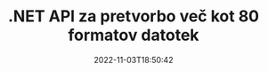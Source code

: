 ---
############################# Static ############################
layout: "product"
date: 2022-11-03T18:50:42
draft: false

product: "Conversion"
product_tag: "conversion"
platform: .NET
platform_tag: net

############################# Head ############################
head_title: "C# API za pretvorbo dokumentov .NET | Pretvorite slike PDF Word Excel PPTX HTML"
head_description: "C# API za pretvorbo dokumentov .NET. Pretvorite PDF Word DOC DOCX, Excelove preglednice PPT PPTX, HTML, PSD, MPT MPP, e-pošto MSG EMLX, AutoCAD in oblike slikovnih datotek."

############################# Header ############################
title: ".NET API za pretvorbo več kot 80 formatov datotek"
description: "Preprost API za integracijo funkcije pretvorbe dokumentov in slik v aplikacije .NET brez namestitve zunanje programske opreme."
button:
    enable: true
    icon: "fas fa-arrow-down"
    label: "Prenesite brezplačno preskusno različico"
    link: "https://downloads.groupdocs.com/conversion/net"

############################# SubMenu ############################
submenu:
    enable: true
    
    left:
        img_alt: "GroupDocs.Conversion for .NET"
        image: "https://www.groupdocs.cloud/templates/groupdocs/images/product-logos/groupdocs-conversion-net.png"
        product: "GroupDocs.Conversion"
        platform: ".NET"

    middle:
        button:
            # button loop
            - link: "#overview"
              text: "Pregled"

            # button loop
            - link: "#features"
              text: "Lastnosti"

            # button loop
            - link: "#support"
              text: "Podpora"

            # button loop
            - link: "https://products.groupdocs.app/conversion"
              text: "Demo v živo"

            # button loop
            - link: "https://purchase.groupdocs.com/pricing/conversion/net"
              text: "Cenitev"

    right:
        link_download: "https://downloads.groupdocs.com/conversion"
        link_learn: "https://docs.groupdocs.com/conversion/net/"
        link_buy: "https://purchase.groupdocs.com"

############################# Overview ############################
overview:
    enable: true
    content: |
      GroupDocs.Conversion for .NET ponuja preprost nabor API-jev, ki razvijalcem omogočajo izdelavo zmogljivih aplikacij za pretvorbo dokumentov v C#, ASP.NET in drugih tehnologijah, povezanih z .NET. API GroupDocs.Conversion for .NET vašim končnim uporabnikom zagotavlja hitro, učinkovito in zanesljivo rešitev za pretvorbo datotek. Podpira izvajanje natančnih pretvorb med vsemi priljubljenimi formati poslovnih dokumentov, vključno z: PDF, HTML, e-pošto, dokumenti Microsoft Word, preglednicami Excel, PowerPoint predstavitvami, Project, Photoshop, CorelDraw, AutoCAD, diagrami, formati datotek rastrskih slik in številnimi drugimi. Knjižnica pretvornika dokumentov samodejno zazna izvorno obliko dokumenta in vam daje ves nadzor za pretvorbo celotnega dokumenta ali določenih strani v želeno izhodno obliko. Lažje je zamenjati manjkajoče pisave z želenimi in dodati besedilne ali slikovne vodne žige na katero koli stran dokumenta.

      GroupDocs.Conversion for .NET se lahko uporablja za razvoj aplikacij v katerem koli razvojnem okolju, ki cilja na platformo .NET. Združljiv je z vsemi jeziki, ki temeljijo na .NET, in podpira priljubljene operacijske sisteme (Windows, Linux, MacOS), kjer je mogoče namestiti ogrodja Mono ali .NET (vključno z .NET Core).
    tabs:
      enable: true
      
      ## TAB ONE ##
      tab_one:
        description: |
          Sledi pregled izdelka GroupDocs.Conversion for .NET:
        
        right:
          enable: true
          icon: "fab fa-html5"
          title: "Pregled"
          content: |
            * Samodejno zaznaj vrsto datoteke
            * Pretvarjanje dokumentov
            * Pretvarjanje predstavitev
            * Pretvarjanje preglednic
            * Pretvarjanje rastrskih slik
            * Pretvarjanje dokumentov PDF
            * Pretvarjanje drugih formatov
            * Uporabite vodni žig
            * Določite geslo za datoteko
            * Prilagodite pretvorbo

      ## TAB TWO ##
      tab_two:
        description: |
          GroupDocs.Conversion for .NET podpira pretvorbo med vsemi priljubljenimi in pogosto uporabljenimi [formati datotek dokumentov](https://docs.groupdocs.com/conversion/net/supported-document-formats/).

        left:
          enable: true
          table:
            # table loop
            - title: "Pretvori iz:"
              content: |
                * **Dokumenti**: DOC, DOCX, DOCM, DOT, DOTX, DOTM, RTF, TXT, ODT, OTT
                * **Preglednice**: XLS, XLSX, XLSM, XLSB, CSV, XLS2003, ODS, TSV, XLT, XLTX, XLTM, XLAM, FODS, SXC
                * **Predstavitve**: PPT, PPTX, PPS, PPSX, ODP, POT, POTX, POTM, PPTM, PPSM, FODP
                * **Slike**: TIF, TIFF, JPG, JPEG, PNG, GIF, BMP, ICO, DIB, JPC, JPEG-LS, JPEG2000
                * **Prenosni**: PDF, XPS, OXPS, EPUB
                * **HTML**: HTM, HTML, MHTML
                * **Metadatoteke**: EMZ, WMZ
                * **PhotoShop**: PSD
                * **Projekt**: MPP, MPT, MPX
                * **Outlook**: PST, OST
                * **E-pošta**: MSG, EML, EMLX
                * **Diagrami**: VSD, VSDX, VSDM, VSS, VSSM, VST, VSTM, VSX, VTX, VDW, VDX, SVG, SVGZ
                * **AutoCAD**: DXF, DWG, DWF, STL, IFC, DWT
                * **PostScript**: EPS, PS, PSL, CGM
                * **CorelDRAW**: CDR, CMX
                * **Drugo**: VCF, PLT, LGS, OTG, MD, AI, LOG

        right:
          enable: true
          table:
            # table loop
            - title: "Pretvori v:"
              content: |
                * **Dokumenti**: DOC, DOCX, DOCM, DOT, DOTX, DOTM, RTF, TXT, ODT, OTT
                * **Preglednice**: XLS, XLSX, XLSM, XLSB, CSV, XLS2003, TSV, XLTX, ODS, XLAM, FODS, DIF, SXC
                * **Predstavitve**: PPT, PPTX, PPS, PPSX, ODP, POTX, POTM, PPTM, PPSM, FODP
                * **Slike**: TIF, TIFF, JPG, JPEG, PNG, GIF, BMP, ICO, JPEG2000
                * **Metadatoteke**: EMF, WMF, EMZ, WMZ
                * **Diagrami**: SVGZ
                * **Prenosni**: PDF, XPS
                * **HTML**: HTM, HTML, MHTML
                * **Drugo**: MD

      ## TAB THREE ##
      tab_three:
        description: |
          GroupDocs.Conversion for .NET podpira naslednje operacijske sisteme, ogrodja in upravitelje paketov:
      
        left:
          enable: true
          table:
            # table loop
            - icon: "fab fa-windows"
              title: "Operacijski sistemi"
              content: |
                Windows Desktop, Windows Server, Windows Azure, Linux, MacOS

            # table loop
            - icon: "fas fa-code"
              title: "Podprta ogrodja"
              content: |
                Frameworks: .NET Framework, .NET Standard, .NET Core, Mono

        right:
          enable: true
          table:
            # table loop
            - icon: "fas fa-box"
              title: "Upravitelj paketov"
              content: |
                Nuget

            # table loop
            - icon: "fas fa-tools"
              title: "Upravitelj paketov"
              content: |
                Microsoft Visual Studio, Xamarin, MonoDevelop

############################# Features ############################
features:
    enable: true
    title: "Funkcije GroupDocs.Conversion for .NET"

    feature:
      # feature loop
      - icon: "fas fa-copy"
        content: "Enostavna integracija in merjeno licenciranje"

      # feature loop
      - icon: "fas fa-eye"
        content: "Nastavite privzeto možnost povečave pri pretvorbi v besede, diapozitive ali celice"

      # feature loop
      - icon: "fas fa-bolt"
        content: "Pretvori v/iz vseh priljubljenih formatov rastrskih slik in dodeli sliki DPI, višino in širino"
      
      # feature loop
      - icon: "fas fa-file-powerpoint"
        content: "Pretvorite PDF in slike v sivine in linearizirajte dokument PDF za splet"

      # feature loop
      - icon: "fas fa-code"
        content: "Določite raven zaznamka, raven naslova in razširjeno raven v pretvorbi Word v PDF/XPS"

      # feature loop
      - icon: "fas fa-cloud"
        content: "Konfigurirajte in postavite vodni žig v pretvorjeni dokument kot ozadje za prikaz za besedilom"

      # feature loop
      - icon: "fas fa-remove-format"
        content: "Upodobi glavo e-pošte med pretvorbo iz e-pošte"

      # feature loop
      - icon: "fas fa-comment-slash"
        content: "Nastavite imenike pisav po meri in izrecno naložite/nadomestite pisavo med pretvorbo dokumenta"

      # feature loop
      - icon: "fas fa-location-arrow"
        content: "Nastavite privzeto pisavo za zamenjavo manjkajočih pisav za pretvorbo dokumentov, diapozitivov in preglednic"

      # feature loop
      - icon: "fas fa-border-all"
        content: ""

      # feature loop
      - icon: "fas fa-wrench"
        content: "Pretvorite preglednico z mrežnimi črtami in odstranite komentarje z diapozitivov med pretvorbo"

      # feature loop
      - icon: "fas fa-columns"
        content: "Pretvorite določene strani dokumenta v obliko zapisa PDF & pretvorite določen obseg celic v preglednice"

      # feature loop
      - icon: "fas fa-file-word"
        content: "Pokaži skrite liste in preskoči prazne vrstice in stolpce med pretvarjanjem preglednic"

      # feature loop
      - icon: "fas fa-envelope"
        content: "Preštejte skupno število strani dokumenta in nastavite geslo za nezaščiten dokument med pretvorbo"

      # feature loop
      - icon: "fas fa-print"
        content: "Možnost odstranjevanja opomb in vdelanih datotek iz PDF-ja"

      # feature loop
      - icon: "fas fa-file-archive"
        content: "Pri pretvorbi v HTML ustvarite oznako, skladno s HTML 5"

      # feature loop
      - icon: "fas fa-lock"
        content: "Samodejno zaznaj vrsto vira in vrni vse možne konverzije pri pretvorbi iz toka"

      # feature loop
      - icon: "fas fa-file-code"
        content: "Možnost vrnitve vsake strani v ločenem toku med pretvorbo v PDF ali HTML"
      
      # feature loop
      - icon: "fas fa-fill-drip"
        content: "Pokaži/skrij oznake, komentarje in sledi spremembam med pretvorbo iz Worda"

      # feature loop
      - icon: "fas fa-file-excel"
        content: "Pretvorba DOCX v Tiff G3 z možnostjo senčenja"

      # feature loop
      - icon: "fas fa-heading"
        content: "Pretvorite posebne postavitve pri pretvorbi iz dokumenta CAD"

      # feature loop
      - icon: "fas fa-project-diagram"
        content: "Samodejno poimenovanje pri shranjevanju pretvorjenega dokumenta v datoteko"

      # feature loop
      - icon: "fas fa-cube"
        content: "Merjeno licenciranje Podprto za zaračunavanje na podlagi uporabe API-ja"

      # feature loop
      - icon: "fab fa-uncharted"
        content: "Pretvorite diagrame v formate datotek za obdelavo besedila"
      
      # feature loop
      - icon: "fab fa-uncharted"
        content: "Dodajte številke strani med pretvorbo HTML v dokument za obdelavo besedila"

      # feature loop
      - icon: "fab fa-uncharted"
        content: "Pretvorite dokumente XML v kateri koli format brez preoblikovanja"

      # feature loop
      - icon: "fab fa-uncharted"
        content: "Spremljajte napredek pretvorbe datoteke (začetek, konec) neposredno iz aplikacije na strani odjemalca"

    more_feature:
      # more_feature_loop
      - title: "Preprosto pretvorite formate dokumentov"
        content: |
          Z uporabo GroupDocs.Conversion for .NET je pretvorba formata datoteke dokumenta zelo enostavna. Naslednji primer prikazuje, kako pretvorite datoteko PDF v datoteko DOC z uporabo C#:  
            
          {features.more_feature.step1} 
          {features.more_feature.step2} 
          {features.more_feature.step3} 
            
          ```csharp    
           // Naloži izvorno datoteko DOCX za pretvorbo
          var converter = new GroupDocs.Conversion.Converter("input.docx");
          // Pripravite možnosti pretvorbe za ciljno obliko PDF
          var convertOptions = converter.GetPossibleConversions()["pdf"].ConvertOptions;
          // Pretvori v format PDF
          converter.Convert("output.pdf", convertOptions);
          ```
            
      # more_feature_loop
      - title: "Pretvorba v slikovne formate"
        content: "GroupDocs.Conversion for .NET se lahko uporablja za razvoj aplikacij v katerem koli razvojnem okolju, ki cilja na platformo .NET. Združljiv je z vsemi jeziki, ki temeljijo na .NET, in podpira priljubljene operacijske sisteme (Windows, Linux, MacOS), kjer je mogoče namestiti ogrodja Mono ali .NET (vključno z .NET Core)."

      # more_feature_loop
      - title: "Podpira različne vrste formatov PDF"
        content: |
          GroupDocs.Conversion for .NET API podpira pretvorbo dokumentov v naslednje vrste/formate PDF:  
            
          * PdfA_1A
          * PdfA_1B
          * PdfA_2A
          * PdfA_3A
          * PdfA_2B
          * PdfA_2U
          * PdfA_3B
          * PdfA_3U
          * v1_3
          * v1_4
          * v1_5
          * v1_6
          * v1_7
          * PdfX_1A
          * PdfX3

############################# Support ############################
support:
    enable: true

############################# Solutions ############################
solutions:
    enable: true
    title: "GroupDocs.Conversion ponuja API-je za pretvorbo dokumentov za druga priljubljena razvojna okolja"

    solution:
        # solution loop
        - img_alt: "GroupDocs.Conversion za Javo"
          image: "https://www.groupdocs.cloud/templates/groupdocs/images/product-logos/groupdocs-conversion-java.png"
          product: "GroupDocs.Conversion"
          platform: "Java"
          link: "/pretvorba/java/"

############################# Back to top ###############################
back_to_top:
  enable: true
---